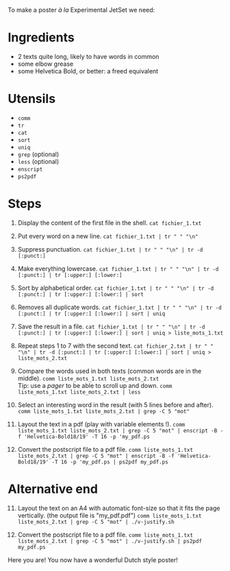 To make a poster *à la* Experimental JetSet we need:

Ingredients
===========

- 2 texts quite long, likely to have words in common
- some elbow grease
- some Helvetica Bold, or better: a freed equivalent


Utensils
========

- `comm`
- `tr`
- `cat`
- `sort`
- `uniq`
- `grep` (optional)
- `less` (optional)
- `enscript`
- `ps2pdf`


Steps
======

01. Display the content of the first file in the shell.
    `cat fichier_1.txt`

02. Put every word on a new line.
    `cat fichier_1.txt | tr " " "\n"`

03. Suppress punctuation.
    `cat fichier_1.txt | tr " " "\n" | tr -d [:punct:]`

04. Make everything lowercase.
    `cat fichier_1.txt | tr " " "\n" | tr -d [:punct:] | tr [:upper:] [:lower:]`

05. Sort by alphabetical order.
    `cat fichier_1.txt | tr " " "\n" | tr -d [:punct:] | tr [:upper:] [:lower:] | sort`

06. Removes all duplicate words.
    `cat fichier_1.txt | tr " " "\n" | tr -d [:punct:] | tr [:upper:] [:lower:] | sort | uniq`

07. Save the result in a file.
    `cat fichier_1.txt | tr " " "\n" | tr -d [:punct:] | tr [:upper:] [:lower:] | sort | uniq > liste_mots_1.txt`

08. Repeat steps 1 to 7 with the second text.
    `cat fichier_2.txt | tr " " "\n" | tr -d [:punct:] | tr [:upper:] [:lower:] | sort | uniq > liste_mots_2.txt`

09. Compare the words used in both texts (common words are in the middle).
    `comm liste_mots_1.txt liste_mots_2.txt`  
    Tip: use a *pager* to be able to scroll up and down.
    `comm liste_mots_1.txt liste_mots_2.txt | less`

10. Select an interesting word in the result (with 5 lines before and after).
    `comm liste_mots_1.txt liste_mots_2.txt | grep -C 5 "mot"`

11. Layout the text in a pdf (play with variable elements !).
    `comm liste_mots_1.txt liste_mots_2.txt | grep -C 5 "mot" | enscript -B -f 'Helvetica-Bold18/19' -T 16 -p 'my_pdf.ps`

12. Convert the postscript file to a pdf file.
    `comm liste_mots_1.txt liste_mots_2.txt | grep -C 5 "mot" | enscript -B -f 'Helvetica-Bold18/19' -T 16 -p 'my_pdf.ps | ps2pdf my_pdf.ps`


Alternative end
===============

11. Layout the text on an A4 with automatic font-size so that it fits the page vertically. (the output file is "my_pdf.pdf")
    `comm liste_mots_1.txt liste_mots_2.txt | grep -C 5 "mot" | ./v-justify.sh`

12. Convert the postscript file to a pdf file.
    `comm liste_mots_1.txt liste_mots_2.txt | grep -C 5 "mot" | ./v-justify.sh | ps2pdf my_pdf.ps`

Here you are! You now have a wonderful Dutch style poster!

